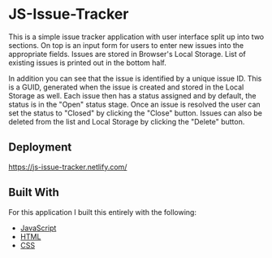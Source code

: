 # JS-Issue-Tracker
This is a simple issue tracker application with user interface split up into two sections. On top is an input form for users to enter new issues into the appropriate fields. Issues are stored in Browser's Local Storage. List of existing issues is printed out in the bottom half.

In addition you can see that the issue is identified by a unique issue ID. This is a GUID, generated when the issue is created and stored in the Local Storage as well. Each issue then has a status assigned and by default, the status is in the "Open" status stage. Once an issue is resolved the user can set the status to "Closed" by clicking the "Close" button. Issues can also be deleted from the list and Local Storage by clicking the "Delete" button.

## Deployment
https://js-issue-tracker.netlify.com/ 

## Built With
For this application I built this entirely with the following:
* [JavaScript](https://www.w3schools.com/js/)
* [HTML](https://www.w3schools.com/html/)
* [CSS](https://www.w3schools.com/css/)